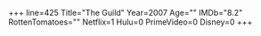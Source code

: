 +++
line=425
Title="The Guild"
Year=2007
Age=""
IMDb="8.2"
RottenTomatoes=""
Netflix=1
Hulu=0
PrimeVideo=0
Disney=0
+++

